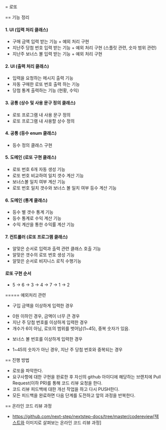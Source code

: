 = 로또

== 기능 정리

#### 1. UI (입력 처리 클래스)
* 구매 금액 입력 받는 기능 + 예외 처리 구현  
* 지난주 당첨 번호 입력 받는 기능 + 예외 처리 구현 (스플릿 관련, 숫자 범위 관련)  
* 지난주 보너스 볼 입력 받는 기능 + 예외 처리 구현  

#### 2. UI (출력 처리 클래스)
* 입력을 요청하는 메시지 출력 기능
* 자동 구매한 로또 번호 출력 하는 기능
* 당첨 통계 출력하는 기능 (현황, 수익)

#### 3. 공통 (상수 및 사용 문구 정의 클래스)
* 로또 프로그램 내 사용 문구 정의
* 로또 프로그램 내 사용할 상수 정의

#### 4. 공통 (등수 enum 클래스)
* 등수 정의 클래스 구현

#### 5. 도메인 (로또 구현 클래스)
* 로또 번호 6개 자동 생성 기능
* 로또 번호 비교하여 일치 갯수 계산 기능
* 보너스볼 일치 여부 계산 기능
* 로또 번호 일치 갯수와 보너스 볼 일치 여부 등수 계산 기능

#### 6. 도메인 (통계 클래스)
* 등수 별 갯수 통계 기능
* 등수 통계로 수익 계산 기능
* 수익 계산을 통한 수익률 계산 기능

#### 7. 컨트롤러 (로또 프로그램 클래스)
* 알맞은 순서로 입력과 출력 관련 클래스 호출 기능
* 알맞은 갯수의 로또 번호 생성 기능
* 알맞은 순서로 비지니스 로직 수행기능

#### 로또 구현 순서
* 5 -> 6 -> 3 -> 4 -> 7 -> 1 -> 2

===== 예외처리 관련

* 구입 금액을 이상하게 입력한 경우
- 0원 이하인 경우, 금액이 너무 큰 경우
- 지난 주 당첨 번호를 이상하게 입력한 경우
- 개수가 6이 아님, 로또의 범위를 벗어남(1~45), 중복 숫자가 있음.
* 보너스 볼 번호를 이상하게 입력한 경우
- 1~45의 숫자가 아닌 경우, 지난 주 당첨 번호와 중복되는 경우

== 진행 방법

* 로또을 파악한다.
* 요구사항에 대한 구현을 완료한 후 자신의 github 아이디에 해당하는 브랜치에 Pull Request(이하 PR)를 통해 코드 리뷰 요청을 한다.
* 코드 리뷰 피드백에 대한 개선 작업을 하고 다시 PUSH한다.
* 모든 피드백을 완료하면 다음 단계를 도전하고 앞의 과정을 반복한다.

== 온라인 코드 리뷰 과정

* https://github.com/next-step/nextstep-docs/tree/master/codereview[텍스트와 이미지로 살펴보는 온라인 코드 리뷰 과정]